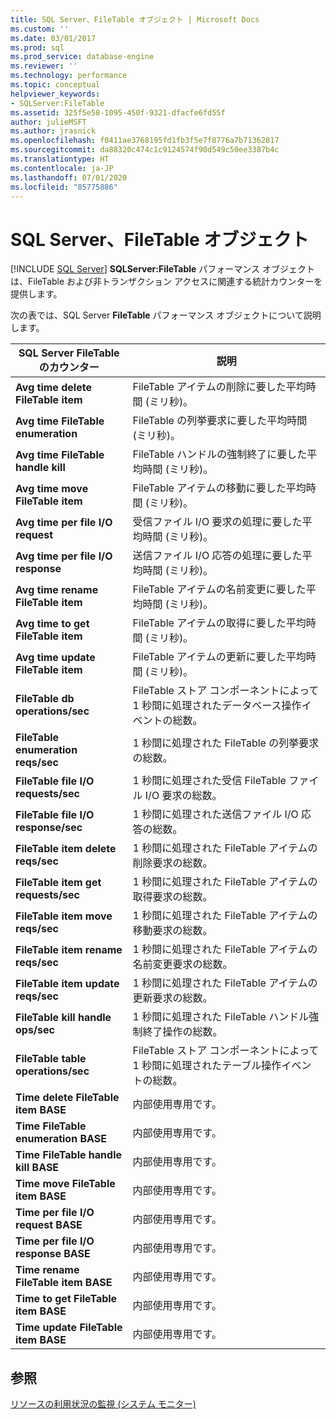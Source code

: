 ```yaml
---
title: SQL Server、FileTable オブジェクト | Microsoft Docs
ms.custom: ''
ms.date: 03/01/2017
ms.prod: sql
ms.prod_service: database-engine
ms.reviewer: ''
ms.technology: performance
ms.topic: conceptual
helpviewer_keywords:
- SQLServer:FileTable
ms.assetid: 325f5e58-1095-450f-9321-dfacfe6fd55f
author: julieMSFT
ms.author: jrasnick
ms.openlocfilehash: f0411ae3768195fd1fb3f5e7f8776a7b71362817
ms.sourcegitcommit: da88320c474c1c9124574f90d549c50ee3387b4c
ms.translationtype: HT
ms.contentlocale: ja-JP
ms.lasthandoff: 07/01/2020
ms.locfileid: "85775886"
---
```

# <a name="sql-server-filetable-object"></a>SQL Server、FileTable オブジェクト
 [!INCLUDE [SQL Server](../../includes/applies-to-version/sqlserver.md)]
**SQLServer:FileTable** パフォーマンス オブジェクトは、FileTable および非トランザクション アクセスに関連する統計カウンターを提供します。

次の表では、SQL Server **FileTable** パフォーマンス オブジェクトについて説明します。

|**SQL Server FileTable のカウンター**|説明|  
|-------------|-----------------|  
|**Avg time delete FileTable item**|FileTable アイテムの削除に要した平均時間 (ミリ秒)。|
|**Avg time FileTable enumeration**|FileTable の列挙要求に要した平均時間 (ミリ秒)。|
|**Avg time FileTable handle kill**|FileTable ハンドルの強制終了に要した平均時間 (ミリ秒)。|
|**Avg time move FileTable item**|FileTable アイテムの移動に要した平均時間 (ミリ秒)。|
|**Avg time per file I/O request**|受信ファイル I/O 要求の処理に要した平均時間 (ミリ秒)。|
|**Avg time per file I/O response**|送信ファイル I/O 応答の処理に要した平均時間 (ミリ秒)。|
|**Avg time rename FileTable item**|FileTable アイテムの名前変更に要した平均時間 (ミリ秒)。|
|**Avg time to get FileTable item**|FileTable アイテムの取得に要した平均時間 (ミリ秒)。|
|**Avg time update FileTable item**|FileTable アイテムの更新に要した平均時間 (ミリ秒)。|
|**FileTable db operations/sec**|FileTable ストア コンポーネントによって 1 秒間に処理されたデータベース操作イベントの総数。|
|**FileTable enumeration reqs/sec**|1 秒間に処理された FileTable の列挙要求の総数。|
|**FileTable file I/O requests/sec**|1 秒間に処理された受信 FileTable ファイル I/O 要求の総数。|
|**FileTable file I/O response/sec**|1 秒間に処理された送信ファイル I/O 応答の総数。|
|**FileTable item delete reqs/sec**|1 秒間に処理された FileTable アイテムの削除要求の総数。|
|**FileTable item get requests/sec**|1 秒間に処理された FileTable アイテムの取得要求の総数。|
|**FileTable item move reqs/sec**|1 秒間に処理された FileTable アイテムの移動要求の総数。|
|**FileTable item rename reqs/sec**|1 秒間に処理された FileTable アイテムの名前変更要求の総数。|
|**FileTable item update reqs/sec**|1 秒間に処理された FileTable アイテムの更新要求の総数。|
|**FileTable kill handle ops/sec**|1 秒間に処理された FileTable ハンドル強制終了操作の総数。|
|**FileTable table operations/sec**|FileTable ストア コンポーネントによって 1 秒間に処理されたテーブル操作イベントの総数。|
|**Time delete FileTable item BASE**|内部使用専用です。|
|**Time FileTable enumeration BASE**|内部使用専用です。|
|**Time FileTable handle kill BASE**|内部使用専用です。|
|**Time move FileTable item BASE**|内部使用専用です。|
|**Time per file I/O request BASE**|内部使用専用です。|
|**Time per file I/O response BASE**|内部使用専用です。|
|**Time rename FileTable item BASE**|内部使用専用です。|
|**Time to get FileTable item BASE**|内部使用専用です。|
|**Time update FileTable item BASE**|内部使用専用です。| 
 
## <a name="see-also"></a>参照  
[リソースの利用状況の監視 (システム モニター)](../../relational-databases/performance-monitor/monitor-resource-usage-system-monitor.md)
